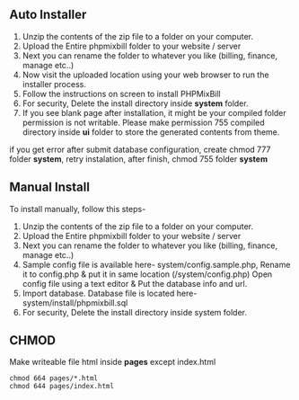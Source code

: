 Auto Installer
----
1. Unzip the contents of the zip file to a folder on your computer.
2. Upload the Entire phpmixbill folder to your website / server
3. Next you can rename the folder to whatever you like (billing, finance, manage etc..)
4. Now visit the uploaded location using your web browser to run the installer process.
5. Follow the instructions on screen to install PHPMixBill 
6. For security, Delete the install directory inside **system** folder.
7. If you see blank page after installation, it might be your compiled folder permission is not writable. Please make permission 755 compiled directory inside **ui** folder to store the generated contents from theme.

if you get error after submit database configuration, create chmod 777 folder **system**, retry instalation, after finish, chmod 755 folder **system**

Manual Install
----
To install manually, follow this steps-

1. Unzip the contents of the zip file to a folder on your computer.
2. Upload the Entire phpmixbill folder to your website / server
3. Next you can rename the folder to whatever you like (billing, finance, manage etc..)
4. Sample config file is available here- system/config.sample.php, Rename it to config.php & put it in same location (/system/config.php) Open config file using a text editor & Put the database info and url.
5. Import database. Database file is located here- system/install/phpmixbill.sql
6. For security, Delete the install directory inside system folder.

CHMOD
----
Make writeable file html inside **pages** except index.html

    chmod 664 pages/*.html
    chmod 644 pages/index.html

